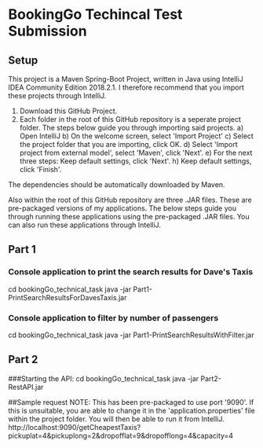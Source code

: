 #  BookingGo Techincal Test Submission

## Setup
This project is a Maven Spring-Boot Project, written in Java using IntelliJ IDEA Community Edition 2018.2.1. I therefore recommend that you import these projects through IntelliJ.
1) Download this GitHub Project.
2) Each folder in the root of this GitHub repository is a seperate project folder. The steps below guide you through importing said projects.
  a) Open IntelliJ
  b) On the welcome screen, select  'Import Project'
  c) Select the project folder that you are importing, click OK. 
  d) Select 'Import project from external model', select 'Maven', click 'Next'.
  e) For the next three steps: Keep default settings, click 'Next'.
  h) Keep default settings, click 'Finish'.

The dependencies should be automatically downloaded by Maven. 

Also within the root of this GitHub repository are three .JAR files. These are pre-packaged versions of my applications. The below steps guide you through running these applications using the pre-packaged .JAR files.
You can also run these applications through IntelliJ. 

## Part 1

### Console application to print the search results for Dave's Taxis
cd bookingGo_technical_task
java -jar Part1-PrintSearchResultsForDavesTaxis.jar

### Console application to filter by number of passengers
cd bookingGo_technical_task
java -jar Part1-PrintSearchResultsWithFilter.jar

## Part 2
###Starting the API:
cd bookingGo_technical_task
java -jar Part2-RestAPI.jar

##Sample request
NOTE: This has been pre-packaged to use port '9090'. If this is unsuitable, you are able to change it in the 'application.properties' file within the project folder. You will then be able to run it from IntelliJ.
http://localhost:9090/getCheapestTaxis?pickuplat=4&pickuplong=2&dropofflat=9&dropofflong=4&capacity=4
